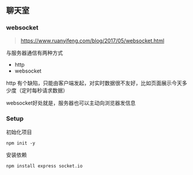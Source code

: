 ## 聊天室

### websocket

> https://www.ruanyifeng.com/blog/2017/05/websocket.html

与服务器通信有两种方式
* http
* websocket

http 有个缺陷，只能由客户端发起，对实时数据很不友好，比如页面展示今天多少度（定时每秒请求数据）

websocket好处就是，服务器也可以主动向浏览器发信息

### Setup

初始化项目

```
npm init -y
```

安装依赖

```
npm install express socket.io
```





